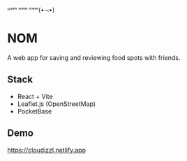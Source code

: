 ᴺᵒᵐ ⁿᵒᵐ ⁿᵒᵐ(•⤙•)

# NOM
A web app for saving and reviewing food spots with friends.

## Stack
- React + Vite
- Leaflet.js (OpenStreetMap)
- PocketBase

## Demo
https://cloudizzl.netlify.app
